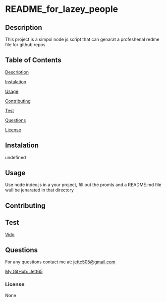# README_for_lazey_people


## Description

This project is a simpol node js script that can genarat a profeshenal redme file for github repos

## Table of Contents

[Description](#description)

[Instalation](#instalation)

[Usage](#usage)

[Contributing](#contributing)

[Test](#test)

[Questions](#questions)

[License](#license)

## Instalation

undefined

## Usage

Use node index.js in a your project, fill out the promts and a README.md file wull be jenarated in that directory

## Contributing



## Test

[Vido](.\Assests\ezgif.com-gif-maker.gif)

## Questions

For any questions contact me at:
jettc505@gmail.com

[My GitHub: Jett65](https://github.com/Jett65)

### License

None
